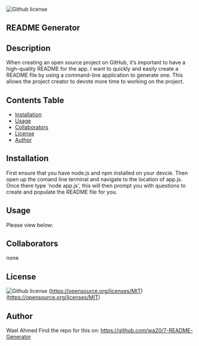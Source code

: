 

![Github license](https://img.shields.io/badge/license-MIT-blue.svg)

  ## README Generator

  ## Description

  When creating an open source project on GitHub, it’s important to have a high-quality README for the app. I want to quickly and easily create a README file by using a command-line application to generate one. This allows the project creator to devote more time to working on the project.

  ## Contents Table
  - [Installation](#Installation)
  - [Usage](#|Usage)
  - [Collaborators](#Collaborators)
  - [License](#License)
  - [Author](#Author)


## Installation
First ensure that you have node.js and npm installed on your devcie. Then open up the comand line terminal and navigate to the location of app.js. Once there type 'node app.js', this will then prompt you with questions to create and populate the README file for you.

## Usage
Please view below:

## Collaborators
none


## License
![Github license](https://img.shields.io/badge/license-MIT-blue.svg)
(https://opensource.org/licenses/MIT)
(https://opensource.org/licenses/MIT)

## Author
Wael Ahmed
Find the repo for this on: https://github.com/wa20/7-README-Generator



  